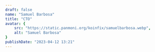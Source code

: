 ```yaml
---
draft: false
name: "Samuel Barbosa"
title: "CTO"
avatar: {
    src: "https://static.panmoni.org/koinfix/samuelbarbosa.webp",
    alt: "Samuel Barbosa"
}
publishDate: "2023-04-12 13:21"
---
```

